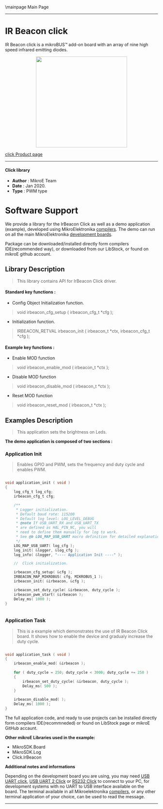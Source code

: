 \mainpage Main Page
 
---
# IR Beacon click

IR Beacon click is a mikroBUS™ add-on board with an array of nine high speed infrared emitting diodes.

<p align="center">
  <img src="https://download.mikroe.com/images/click_for_ide/irbeacon_click.png" height=300px>
</p>

[click Product page](https://www.mikroe.com/ir-beacon-click)

---


#### Click library 

- **Author**        : MikroE Team
- **Date**          : Jan 2020.
- **Type**          : PWM type


# Software Support

We provide a library for the IrBeacon Click 
as well as a demo application (example), developed using MikroElektronika 
[compilers](https://shop.mikroe.com/compilers). 
The demo can run on all the main MikroElektronika [development boards](https://shop.mikroe.com/development-boards).

Package can be downloaded/installed directly form compilers IDE(recommended way), or downloaded from our LibStock, or found on mikroE github account. 

## Library Description

> This library contains API for IrBeacon Click driver.

#### Standard key functions :

- Config Object Initialization function.
> void irbeacon_cfg_setup ( irbeacon_cfg_t *cfg ); 
 
- Initialization function.
> IRBEACON_RETVAL irbeacon_init ( irbeacon_t *ctx, irbeacon_cfg_t *cfg );

#### Example key functions :

- Enable MOD function
> void irbeacon_enable_mod ( irbeacon_t *ctx );
 
- Disable MOD function
> void irbeacon_disable_mod ( irbeacon_t *ctx );

- Reset MOD function
> void irbeacon_reset_mod ( irbeacon_t *ctx );

## Examples Description

> This application sets the brightness on Leds.

**The demo application is composed of two sections :**

### Application Init 

> Enables GPIO and PWM, sets the frequency and duty cycle and enables PWM.

```c

void application_init ( void )
{
    log_cfg_t log_cfg;
    irbeacon_cfg_t cfg;

    /** 
     * Logger initialization.
     * Default baud rate: 115200
     * Default log level: LOG_LEVEL_DEBUG
     * @note If USB_UART_RX and USB_UART_TX 
     * are defined as HAL_PIN_NC, you will 
     * need to define them manually for log to work. 
     * See @b LOG_MAP_USB_UART macro definition for detailed explanation.
     */
    LOG_MAP_USB_UART( log_cfg );
    log_init( &logger, &log_cfg );
    log_info( &logger, "---- Application Init ----" );

    //  Click initialization.

    irbeacon_cfg_setup( &cfg );
    IRBEACON_MAP_MIKROBUS( cfg, MIKROBUS_1 );
    irbeacon_init( &irbeacon, &cfg );

    irbeacon_set_duty_cycle( &irbeacon, duty_cycle );
    irbeacon_pwm_start( &irbeacon );
    Delay_ms( 1000 );
}
  
```

### Application Task

> This is a example which demonstrates the use of IR Beacon Click board.
> It shows how to enable the device and gradualy increase the duty cycle.

```c

void application_task ( void )
{
    irbeacon_enable_mod( &irbeacon );
    
    for ( duty_cycle = 250; duty_cycle < 3000; duty_cycle += 250 )
    {
        irbeacon_set_duty_cycle( &irbeacon, duty_cycle );
        Delay_ms( 500 );
    }
    
    irbeacon_disable_mod( );
    Delay_ms( 1000 );
}

```

The full application code, and ready to use projects can be  installed directly form compilers IDE(recommneded) or found on LibStock page or mikroE GitHub accaunt.

**Other mikroE Libraries used in the example:** 

- MikroSDK.Board
- MikroSDK.Log
- Click.IrBeacon

**Additional notes and informations**

Depending on the development board you are using, you may need 
[USB UART click](https://shop.mikroe.com/usb-uart-click), 
[USB UART 2 Click](https://shop.mikroe.com/usb-uart-2-click) or 
[RS232 Click](https://shop.mikroe.com/rs232-click) to connect to your PC, for 
development systems with no UART to USB interface available on the board. The 
terminal available in all Mikroelektronika 
[compilers](https://shop.mikroe.com/compilers), or any other terminal application 
of your choice, can be used to read the message.



---
